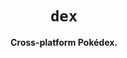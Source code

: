<div align="center">
  <h1><code>dex</code></h1>

  <p>
    <strong>Cross-platform Pokédex.</strong>
  </p>
</div>
